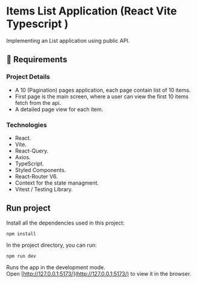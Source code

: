 # Items List Application (React Vite Typescript )

Implementing an List application using public API.

## 📑 Requirements

### Project Details

- A 10 (Pagination) pages application, each page contain list of 10 items.
- First page is the main screen, where a user can view the first 10 items fetch from the api.
- A detailed page view for each item.

### Technologies

- React.
- Vite.
- React-Query.
- Axios.
- TypeScript.
- Styled Components.
- React-Router V6.
- Context for the state managment.
- Vitest / Testing Library.

## Run project

Install all the dependencies used in this project:

`npm install`

In the project directory, you can run:

`npm run dev`

Runs the app in the development mode.\
Open [http://127.0.0.1:5173/](http://127.0.0.1:5173/) to view it in the browser.
